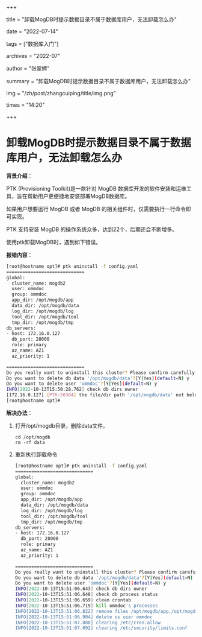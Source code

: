 +++

title = "卸载MogDB时提示数据目录不属于数据库用户，无法卸载怎么办" 

date = "2022-07-14" 

tags = ["数据库入门"] 

archives = "2022-07" 

author = "张翠娉" 

summary = "卸载MogDB时提示数据目录不属于数据库用户，无法卸载怎么办"

img = "/zh/post/zhangcuiping/title/img.png" 

times = "14:20"

+++

# 卸载MogDB时提示数据目录不属于数据库用户，无法卸载怎么办

**背景介绍**：

PTK (Provisioning Toolkit)是一款针对 MogDB 数据库开发的软件安装和运维工具，旨在帮助用户更便捷地安装部署MogDB数据库。

如果用户想要运行 MogDB 或者 MogDB 的相关组件时，仅需要执行一行命令即可实现。

PTK 支持安装 MogDB 的操作系统众多，达到22个，后期还会不断增多。

使用ptk卸载MogDB时，遇到如下错误。

**报错内容**：

```bash
[root@hostname opt]# ptk uninstall -f config.yaml
=============================
global:
  cluster_name: mogdb2
  user: ommdoc
  group: ommdoc
  app_dir: /opt/mogdb/app
  data_dir: /opt/mogdb/data
  log_dir: /opt/mogdb/log
  tool_dir: /opt/mogdb/tool
  tmp_dir: /opt/mogdb/tmp
db_servers:
- host: 172.16.0.127
  db_port: 28000
  role: primary
  az_name: AZ1
  az_priority: 1

=============================
Do you really want to uninstall this cluster? Please confirm carefully[Y|Yes](default=N) y
Do you want to delete db data '/opt/mogdb/data'?[Y|Yes](default=N) y
Do you want to delete user 'ommdoc'?[Y|Yes](default=N) y
INFO[2022-10-13T15:50:28.762] check db dirs owner                           host=172.16.0.127
[172.16.0.127] [PTK-50304] the file/dir path '/opt/mogdb/data' not belongs to ommdoc
[root@hostname opt]#

```

**解决办法**：

1. 打开/opt/mogdb目录，删除data文件。

   ```
   cd /opt/mogdb
   rm -rf data
   ```

2. 重新执行卸载命令

   ```bash
   [root@hostname opt]# ptk uninstall -f config.yaml
   =============================
   global:
     cluster_name: mogdb2
     user: ommdoc
     group: ommdoc
     app_dir: /opt/mogdb/app
     data_dir: /opt/mogdb/data
     log_dir: /opt/mogdb/log
     tool_dir: /opt/mogdb/tool
     tmp_dir: /opt/mogdb/tmp
   db_servers:
   - host: 172.16.0.127
     db_port: 28000
     role: primary
     az_name: AZ1
     az_priority: 1
   
   =============================
   Do you really want to uninstall this cluster? Please confirm carefully[Y|Yes](default=N) y
   Do you want to delete db data '/opt/mogdb/data'?[Y|Yes](default=N) y
   Do you want to delete user 'ommdoc'?[Y|Yes](default=N) y
   INFO[2022-10-13T15:51:06.643] check db dirs owner                           host=172.16.0.127
   INFO[2022-10-13T15:51:06.648] check db process status                       host=172.16.0.127
   INFO[2022-10-13T15:51:06.659] clean crontab                                 host=172.16.0.127
   INFO[2022-10-13T15:51:06.719] kill ommdoc's processes                       host=172.16.0.127
   INFO[2022-10-13T15:51:06.822] remove files /opt/mogdb/app,/opt/mogdb/tool,/opt/mogdb/cm,/opt/mogdb/tmp,/opt/mogdb/data,/opt/mogdb/log  host=172.16.0.127
   INFO[2022-10-13T15:51:06.904] delete os user ommdoc                         host=172.16.0.127
   INFO[2022-10-13T15:51:07.088] clearing /etc/cron.allow                      host=172.16.0.127
   INFO[2022-10-13T15:51:07.092] clearing /etc/security/limits.conf            host=172.16.0.127
   ```

